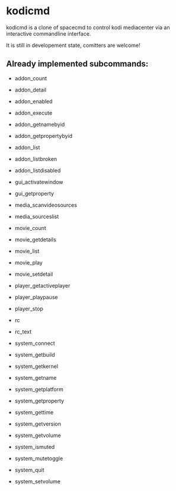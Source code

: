 # kodicmd

kodicmd is a clone of spacecmd to control kodi mediacenter via an interactive commandline interface.

It is still in developement state, comitters are welcome!

Already implemented subcommands:
--------------------------------

  - addon_count
  - addon_detail
  - addon_enabled
  - addon_execute
  - addon_getnamebyid
  - addon_getpropertybyid
  - addon_list
  - addon_listbroken
  - addon_listdisabled
    
  - gui_activatewindow
  - gui_getproperty
    
  - media_scanvideosources
  - media_sourceslist
    
  - movie_count
  - movie_getdetails
  - movie_list
  - movie_play
  - movie_setdetail
    
  - player_getactiveplayer
  - player_playpause
  - player_stop
    
  - rc
  - rc_text
    
  - system_connect
  - system_getbuild
  - system_getkernel
  - system_getname
  - system_getplatform
  - system_getproperty
  - system_gettime
  - system_getversion
  - system_getvolume
  - system_ismuted
  - system_mutetoggle
  - system_quit
  - system_setvolume
